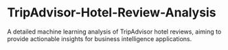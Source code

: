 # TripAdvisor-Hotel-Review-Analysis
A detailed machine learning analysis of TripAdvisor hotel reviews, aiming to provide actionable insights for business intelligence applications.

